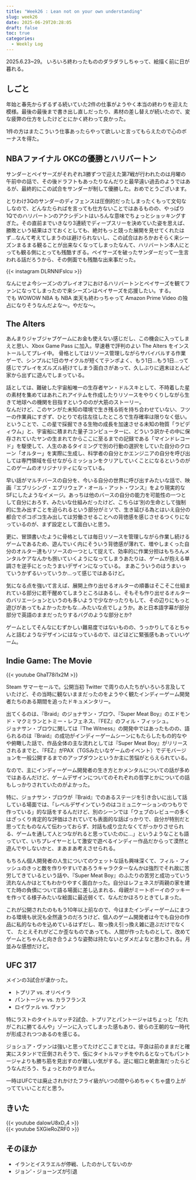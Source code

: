 ```yaml
---
title: "Week26 : Lean not on your own understanding"
slug: week26
date: 2025-06-29T20:28:05
draft: false
toc: true
categories:
  - Weekly Log
---
```

2025.6.23~29。
いろいろ終わったもののダラダラしちゃって、絵描く前に日が暮れる。

<!--more-->

## しごと

年始と春先からずるずる続いていた2件の仕事がようやく本当の終わりを迎えた模様。最後の最後まで書き出し直しだったり、素材の差し替えが続いたので、変な疲弊の仕方をしたけどとにかく終わって良かった。

1件の方はまたこういう仕事あったらやって欲しいと言ってもらえたので心のボーナスを得た。

## NBAファイナル OKCの優勝とハリバートン

サンダーとペイサーズがそれぞれ3勝ずつで迎えた第7戦が行われたのは月曜の午前中の話で、その後ドラフトもあったりなんだりと最早遠い過去のようではあるが、最終的にこの試合をサンダーが制して優勝した。おめでとうございます。

とりわけ3Qのサンダーのディフェンスは圧倒的だったしまったくもって文句なしなので、どんなたらればを言っても仕方ないことではあるものの、やっぱり1Qでのハリバートンのアクシデントはいろんな意味でちょっとショッキングすぎた。その直前までいきなり3連続でディープスリーを決めていた姿を思えば、勝敗という結果はさておくとしても、絶対もっと競った展開を見せてくれたはず…なんて考えてしまうのは避けられないし、この試合はおろかおそらく来シーズンまるまる観ることが出来なくなってしまったなんて、ハリバートン本人にとっても観る側にとっても残酷すぎる。ペイサーズを破ったサンダーだって一生言われる話だろうから、その側面でも残酷な出来事だった。

{{< instagram DLRNNlFsIcu >}}

なんにせよ今シーズンのプレイオフにおけるハリバートンとペイサーズを観てファンになってしまったので来シーズンはペイサーズを応援したい。する。  
でも WOWOW NBA も NBA 楽天も終わっちゃって Amazon Prime Video の独占になりそうなんだよな〜。やだな〜。

## The Alters

あんまりジャブジャブゲームにお金も使えない感じだし、この機会に入ってしまえと思い、Xbox Game Pass に加入。早速巷で評判のよい The Alters をインストールしてプレイ中。
骨格としてはリソース管理しながらサバイバルする作業ゲーで、シンプルに1日のサイクルが短くてテンポよく、もう1日…もう1日…って感じでプレイをズルズル続けてしまう面白さがあって、久しぶりに週末ほとんど家から出ずに遊んでしまっている。

話としては、難破した宇宙船唯一の生存者ヤン・ドルスキとして、不時着した星の素材を集めてはあれこれアイテムを作成したりリソースをやりくりしながら生きて地球への機関を目指すというののが大筋のストーリー。  
なんだけど、このヤンがた未知の環境で生き残る術を持ち合わせていない、フツーの作業員にすぎず、ひとりで右往左往したところで生存確率は限りなく低い。ということで、この星で採掘できる生物の成長を加速させる未知の物質「ラピディウム」と、宇宙船に積まれた量子コンピューターに、どういう訳かその中に保存されていたヤンの生まれてからここに至るまでの記録である「マインドレコード」を駆使して、人生のあるタイミングで別の行動の選択をしていた自分のクローン「オルター」を実際に生成し、科学者の自分とかエンジニアの自分を呼び出しては専門領域を任せながらミッションをクリアしていくことになるというのがこのゲームのオリジナリティになっている。

早い話がマルチバースの自分を、今いる自分の世界に呼び出すみたいな話で、映画『エブリシング・エブリウェア・オール・アット・ワンス』をより現実的なSFにしたようなイメージ。あっちは他のバースの自分の能力を可能性の一つとして自分におろす、みたいな仕組みだったけど、こちらは'別の生命として強制的に生み出すことを迫られるという部分がミソで、生き延びる為とはいえ自分の都合でポコポコ生み出しては労働させることへの背徳感を感じさせるつくりになっているのが、まず設定として面白いと思う。

更に、冒頭書いたように骨格としては毎日リソースを管理しながら作業し続けるゲームであるため、遊んでいく内にそういう背徳感が薄れて、増やしまくった自分のオルター達もリソースの一つとして捉えて、効率的に作業分担はもちろんメンタルケアなんかも捌いていくようになってしまうあたりは、ゲームが抱える単調さを逆手にとったうまいデザインになっている。
まあこういうのはうまいっていうかずるいっていうか…って感じではあるけど。

気になる点を強いて言えば、展開上作り出せるオルターの順番はそこそこ仕組まれている部分に若干醒めてしまうところはあるし、そもそも作り出せるオルターのバリエーションというのも多いようで少なかったりもして、その辺りにもっと遊びがあってもよかったかもな…みたいな点でしょうか。あと日本語字幕が部分部分で英語のままだったりするバグのような部分とか?

ゲームとしてそんなにむずかしい難易度ではないものの、うっかりしてるとちゃんと詰むようなデザインにはなっているので、ほどほどに緊張感もあっていいゲーム。

## Indie Game: The Movie

{{< youtube GhaT78i1x2M >}}

Steam サマーセールで。公開当初 Twitter で周りの人たちがいろいろ言及していたけど、その当時に観ないままだったのをようやく観たインディーゲーム開発者たちのある期間を追ったドキュメンタリー。

出てくるのは、『Braid』のジョナサン・ブロウ、『Super Meat Boy』のエドモンド・マクミランとトミー・レフェネス、『FEZ』のフィル・フィッシュ。  
ジョナサン・ブロウに関しては『The Witness』の開発中ではあったものの、語られるのは『Braid』の成功がインディーゲームシーンにもたらしたもの的なやや俯瞰した話で、作品全体の主な流れとしては『Super Meat Boy』がリリースされるまでと、『FEZ』がPAX（TGSみたいなゲームのイベント）でデモバージョンを一般公開するまでのアップダウンというか主に苦悩がとらえられている。

なので、主にインディーゲーム開発者の生き方とかメンタルについての話が多めではあるんだけど、ゲームデザインについてのそれぞれの哲学とかについての話もしっかりされていたのがよかった。

特に、ジョナサン・ブロウが『Braid』でのあるステージを引き合いに出して話している場面では、「レベルデザインていうのはコミュニケーションのつもりで作っている」的な話をするんだけど、別のシーンでは「ウェブのレビューの多くはざっくり肯定的な評価はされていても表面的な話ばっかりで、自分が特別だと思ってたものなんて伝わっておらず、対話も成り立たなくてがっかりさせられる、ゲームを通して人とつながれると思っていたのに…」というようなことも語っていて、いちプレイヤーとして激安で遊べるインディー作品だからって漠然と遊んでやしないかと、まあまあ考えさせられる。

もちろん個人開発者の人生についてのウェットな話も興味深くて、フィル・フィッシュのきっと敵を作りやすいであろうキャラクターなんかは強烈でそれ故に苦労してきているという話や、『Super Meat Boy』のふたりの苦労と成功っていう流れなんかはとてもわかりやすく面白かった。自分はレフェネスが両親の家を建てた時の負債について語る場面に差し込まれる、母親がミートボーイのクッキーを作ってる様子みたいな絵面に最近弱くて、なんだかほろりときてしまった。

これが公開されたのももう10年以上前なので、今はまたインディーゲームにまつわる環境も状況も全然違うのだろうけど、個人のゲーム開発者は今でも自分の作品に私的なものを込めているはずだし、取っ換え引っ換え雑に遊ぶだけでなくて、 たとえそれがどこか歪なものであっても、人間が作ったものとして、改めてゲームとちゃんと向き合うような姿勢は持たないとダメだよなと思わされる。月並みな感想だけど。

## UFC 317

メインの3試合が凄かった。

- トプリア vs. オリベイラ
- パントージャ vs. カラフランス
- ロイヴァル vs. ヴァン

特にラストのタイトルマッチ2試合、トプリアとパントージャはちょっと「だれがこれに勝てるんや」ゾーンに入ってしまった感もあり、彼らの王朝的な一時代が形成されつつあるのを感じる。

ジョシュア・ヴァンは強いと思ってたけどここまでとは。平良は前のままだと確実にスタンドで圧倒されそうで、仮にタイトルマッチをやれるとなってもパントージャよりも勝ち筋を見出すのが難しい気がする。逆に堀口と朝倉海だったらどうなんだろう、ちょっとわかりません。

一時はUFCでは廃止されかけたフライ級がいつの間やらめちゃくちゃ盛り上がってていいことだと思う。

## きいた

{{< youtube daIowU8xD_4 >}}  
{{< youtube 5XGieRoZRF0 >}}


## そのほか

- イランとイスラエルが停戦、したのかしてないのか
- ジョン’・ジョーンズが引退